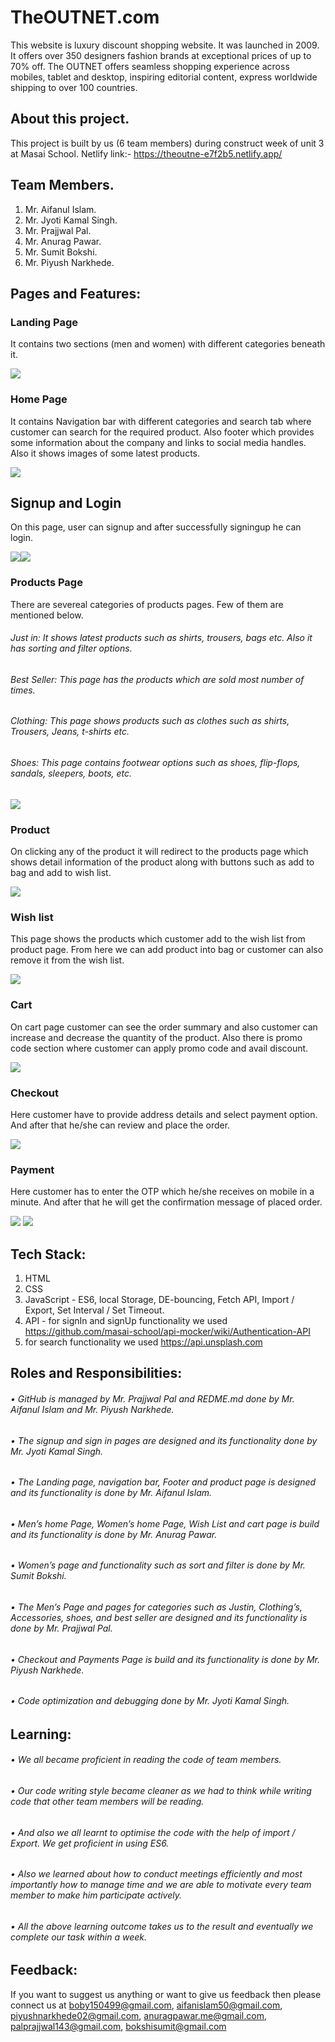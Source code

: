 
# TheOUTNET.com
<p>	This website is luxury discount shopping website. It was launched in 2009. It offers over 350 designers fashion brands at exceptional prices of up to 70% off. The OUTNET offers seamless shopping experience across mobiles, tablet and desktop, inspiring editorial content, express worldwide shipping to over 100 countries. </p>

## About this project.
This project is built by us (6 team members) during construct week of unit 3 at Masai School.
Netlify link:- https://theoutne-e7f2b5.netlify.app/ 

## Team Members.
1.	Mr. Aifanul Islam.
2.	Mr. Jyoti Kamal Singh.
3.	Mr. Prajjwal Pal.
4.	Mr. Anurag Pawar.
5.	Mr. Sumit Bokshi.
6.	Mr. Piyush Narkhede.

## Pages and Features:
### Landing Page 
<p>It contains two sections (men and women) with different categories beneath it.</p>
<img src="https://profound-praline-87ef51.netlify.app/images/landingpage.jpg"/>

### Home Page
<p>It contains Navigation bar with different categories and search tab where customer can search for the required product. Also footer which provides some information about the company and links to social media handles. Also it shows images of some latest products.</p>
<img src="https://profound-praline-87ef51.netlify.app/images/homepage.jpg"/>

## Signup and Login 
<p>On this page, user can signup and after successfully signingup he can login.</p>
<img src="http://127.0.0.1:5500/outnet/images/signup.png"/><img src="http://127.0.0.1:5500/outnet/images/login.png"/>

### Products Page
<p>There are severeal categories of products pages. Few of them are mentioned below.</p>

###### Just in: It shows latest products such as shirts, trousers, bags etc. Also it has sorting and filter options.
###### Best Seller: This page has the products which are sold most number of times. 
###### Clothing: This page shows products such as clothes such as shirts, Trousers, Jeans, t-shirts etc.
###### Shoes: This page contains footwear options such as shoes, flip-flops, sandals, sleepers, boots, etc.

<img src="https://profound-praline-87ef51.netlify.app/images/productspage.jpg"/>

### Product
<p>On clicking any of the product it will redirect to the products page which shows detail information of the product along with buttons such as add to bag and add to wish list.</p>
<img src="https://profound-praline-87ef51.netlify.app/images/productpage.jpg"/>

### Wish list
<p>This page shows the products which customer add to the wish list from product page. From here we can add product into bag or customer can also remove it from the wish list.</p>
<img src="https://profound-praline-87ef51.netlify.app/images/wishlist.jpg"/>

### Cart
<p>On cart page customer can see the order summary and also customer can increase and decrease the quantity of the product. Also there is promo code section where customer can apply promo code and avail discount. </p>
<img src="https://profound-praline-87ef51.netlify.app/images/cart.jpg"/>

### Checkout
<p>Here customer have to provide address details and select payment option. And after that he/she can review and place the order. </p>
<img src="https://profound-praline-87ef51.netlify.app/images/checkout.jpg"/>

### Payment
<p>Here customer has to enter the OTP which he/she receives on mobile in a minute. And after that he will get the confirmation message of placed order. </p>
<img src="https://profound-praline-87ef51.netlify.app/images/payments.jpg"/>
<img src="https://profound-praline-87ef51.netlify.app/images/screenshot.jpg"/>

## Tech Stack:
1.	HTML
2.	CSS
3.	JavaScript - ES6, local Storage, DE-bouncing, Fetch API, Import / Export, 
                    Set Interval / Set Timeout.
4.	API - for signIn and signUp functionality we used https://github.com/masai-school/api-mocker/wiki/Authentication-API
5.  for search functionality we used https://api.unsplash.com
## Roles and Responsibilities:
###### • GitHub is managed by Mr. Prajjwal Pal and REDME.md done by Mr. Aifanul Islam and Mr. Piyush Narkhede.
###### • The signup and sign in pages are designed and its functionality done by Mr. Jyoti Kamal Singh.
###### • The Landing page, navigation bar, Footer and product page is designed and its functionality is done by Mr. Aifanul Islam.
###### • Men’s home Page, Women’s home Page, Wish List and cart page is build and its functionality is done by Mr. Anurag Pawar.
###### • Women’s page and functionality such as sort and filter is done by Mr. Sumit Bokshi. 
###### • The Men’s Page and pages for categories such as Justin, Clothing’s, Accessories, shoes, and best seller are designed and its functionality is done by Mr. Prajjwal  	Pal.
###### • Checkout and Payments Page is build and its functionality is done by Mr. Piyush Narkhede.
###### • Code optimization and debugging done by Mr. Jyoti Kamal Singh.

## Learning: 
###### • We all became proficient in reading the code of team members.
###### • Our code writing style became cleaner as we had to think while writing code that other team members will be reading. 
###### • And also we all learnt to optimise the code with the help of import / Export. We get proficient in using ES6. 
###### • Also we learned about how to conduct meetings efficiently and most importantly how to manage time and we are able to motivate every team member to make him participate actively. 
###### • All the above learning outcome takes us to the result and eventually we complete our task within a week.

## Feedback:
If you want to suggest us anything or want to give us feedback then please connect us at boby150499@gmail.com, aifanislam50@gmail.com, piyushnarkhede02@gmail.com, anuragpawar.me@gmail.com, palprajjwal143@gmail.com, bokshisumit@gmail.com
